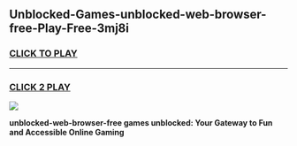 
## Unblocked-Games-unblocked-web-browser-free-Play-Free-3mj8i
<h3>
<a href="https://premium76.site?title=unblocked-web-browser-free&ref=12A">CLICK TO PLAY</a></h3>
<hr>

<h3>
<a href="https://premium76.site?title=unblocked-web-browser-free&ref=12A">CLICK 2 PLAY</a>
  
</h3>

<a href="https://premium76.site?title=unblocked-web-browser-free&ref=12A"><img src="https://clearcache.store/games.png"></a>


**unblocked-web-browser-free games unblocked: Your Gateway to Fun and Accessible Online Gaming**
